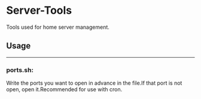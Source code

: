 # Server-Tools
Tools used for home server management.

## Usage
---
### ports.sh:
 Write the ports you want to open in advance in the file.If that port is not open, open it.Recommended for use with cron. 


